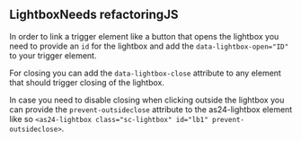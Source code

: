 <h2>Lightbox<span class="status refactor">Needs refactoring</span><span class="status js">JS</span></h2>

In order to link a trigger element like a button that opens the lightbox you need to provide an `id` for the lightbox 
and add the `data-lightbox-open="ID"` to your trigger element.

For closing you can add the `data-lightbox-close` attribute to any element that should trigger closing of the lightbox. 

In case you need to disable closing when clicking outside the lightbox you can provide the `prevent-outsideclose` attribute
to the as24-lightbox element like so `<as24-lightbox class="sc-lightbox" id="lb1" prevent-outsideclose>`.
